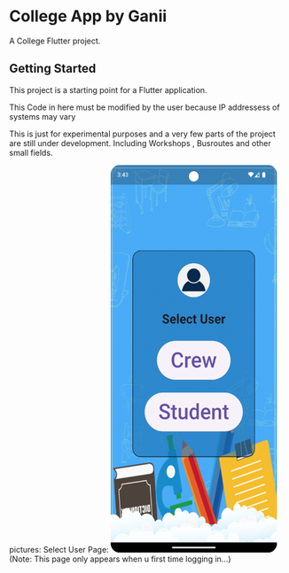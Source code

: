 # College App by Ganii

A College Flutter project.

## Getting Started

This project is a starting point for a Flutter application.

This Code in here must be modified by the user because IP addressess of systems may vary 


This is just for experimental purposes and a very few parts of the project are still under development. Including Workshops , Busroutes and other small fields.



pictures:
Select User Page:
<img src="https://github.com/GaniiKing/CollegeApp-Experimental-Flutter-project/blob/main/collegeapppictures/Screenshot_20241030_154334.png" width="300" height="700" />
(Note: This page only appears when u first time logging in...)









